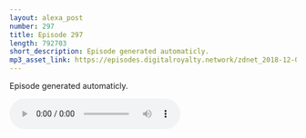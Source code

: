 ```yaml
---
layout: alexa_post
number: 297
title: Episode 297
length: 792703
short_description: Episode generated automaticly.
mp3_asset_link: https://episodes.digitalroyalty.network/zdnet_2018-12-08_01-00-04.mp3
---
```


Episode generated automaticly.

<audio controls>
    <source src="{{ page.mp3_asset_link }}" type="audio/mpeg">
</audio>